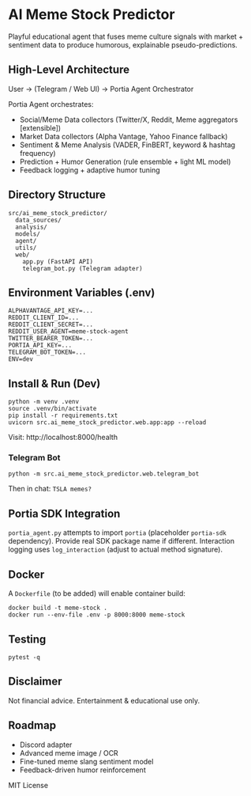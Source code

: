 # AI Meme Stock Predictor

Playful educational agent that fuses meme culture signals with market + sentiment data to produce humorous, explainable pseudo-predictions.

## High-Level Architecture

User -> (Telegram / Web UI) -> Portia Agent Orchestrator

Portia Agent orchestrates:
- Social/Meme Data collectors (Twitter/X, Reddit, Meme aggregators [extensible])
- Market Data collectors (Alpha Vantage, Yahoo Finance fallback)
- Sentiment & Meme Analysis (VADER, FinBERT, keyword & hashtag frequency)
- Prediction + Humor Generation (rule ensemble + light ML model)
- Feedback logging + adaptive humor tuning

## Directory Structure
```
src/ai_meme_stock_predictor/
  data_sources/
  analysis/
  models/
  agent/
  utils/
  web/
    app.py (FastAPI API)
    telegram_bot.py (Telegram adapter)
```

## Environment Variables (.env)
```
ALPHAVANTAGE_API_KEY=...
REDDIT_CLIENT_ID=...
REDDIT_CLIENT_SECRET=...
REDDIT_USER_AGENT=meme-stock-agent
TWITTER_BEARER_TOKEN=...
PORTIA_API_KEY=...
TELEGRAM_BOT_TOKEN=...
ENV=dev
```

## Install & Run (Dev)
```
python -m venv .venv
source .venv/bin/activate
pip install -r requirements.txt
uvicorn src.ai_meme_stock_predictor.web.app:app --reload
```
Visit: http://localhost:8000/health

### Telegram Bot
```
python -m src.ai_meme_stock_predictor.web.telegram_bot
```
Then in chat: `TSLA memes?`

## Portia SDK Integration
`portia_agent.py` attempts to import `portia` (placeholder `portia-sdk` dependency). Provide real SDK package name if different. Interaction logging uses `log_interaction` (adjust to actual method signature).

## Docker
A `Dockerfile` (to be added) will enable container build:
```
docker build -t meme-stock .
docker run --env-file .env -p 8000:8000 meme-stock
```

## Testing
```
pytest -q
```

## Disclaimer
Not financial advice. Entertainment & educational use only.

## Roadmap
- Discord adapter
- Advanced meme image / OCR
- Fine-tuned meme slang sentiment model
- Feedback-driven humor reinforcement

MIT License
